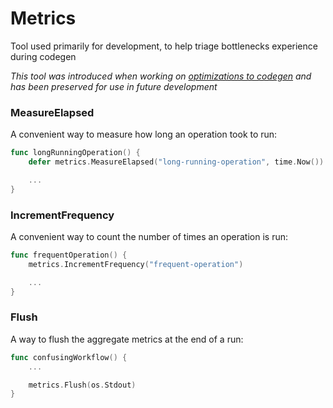 # Metrics
Tool used primarily for development, to help triage bottlenecks experience during codegen

*This tool was introduced when working on [optimizations to codegen](https://github.com/solo-io/solo-kit/pull/417) and has been preserved for use in future development*

### MeasureElapsed
A convenient way to measure how long an operation took to run:

```go
func longRunningOperation() {
    defer metrics.MeasureElapsed("long-running-operation", time.Now())

    ...
}
```

### IncrementFrequency
A convenient way to count the number of times an operation is run:

```go
func frequentOperation() {
    metrics.IncrementFrequency("frequent-operation")

    ...
}
```

### Flush
A way to flush the aggregate metrics at the end of a run:

```go
func confusingWorkflow() {
    ...

    metrics.Flush(os.Stdout)
}
```